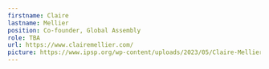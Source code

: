 ```yaml
---
firstname: Claire
lastname: Mellier
position: Co-founder, Global Assembly
role: TBA
url: https://www.clairemellier.com/
picture: https://www.ipsp.org/wp-content/uploads/2023/05/Claire-Mellier.png
---
```

